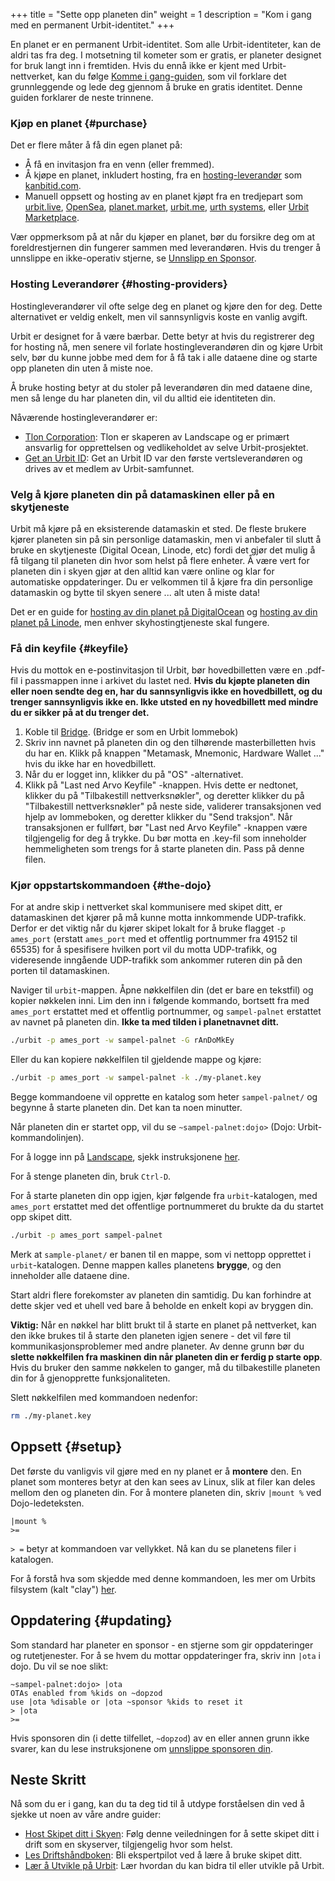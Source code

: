 +++
title = "Sette opp planeten din"
weight = 1
description = "Kom i gang med en permanent Urbit-identitet."
+++

En planet er en permanent Urbit-identitet. Som alle Urbit-identiteter, kan de aldri tas fra deg. I motsetning til kometer som er gratis, er planeter designet for bruk langt inn i fremtiden. Hvis du ennå ikke er kjent med Urbit-nettverket, kan du følge [Komme i gang-guiden](@/getting-started/_index.md), som vil forklare det grunnleggende og lede deg gjennom å bruke en gratis identitet. Denne guiden forklarer de neste trinnene.

### Kjøp en planet {#purchase}

Det er flere måter å få din egen planet på:

- Å få en invitasjon fra en venn (eller fremmed).
- Å kjøpe en planet, inkludert hosting, fra en [hosting-leverandør](#hosting-providers) som [kanbitid.com](https://www.geturbitid.com/).
- Manuell oppsett og hosting av en planet kjøpt fra en tredjepart som [urbit.live](https://urbit.live), [OpenSea](https://opensea.io), [planet.market](https://planet.market/), [urbit.me](https://urbit.me), [urth systems](https://urth.systems/), eller [Urbit Marketplace](https://urbitmarketplace.com/).

Vær oppmerksom på at når du kjøper en planet, bør du forsikre deg om at foreldrestjernen din fungerer sammen med leverandøren. Hvis du trenger å unnslippe en ikke-operativ stjerne, se [Unnslipp en Sponsor](@/using/id/using-bridge.md#escaping-your-sponsor).

### Hosting Leverandører {#hosting-providers}

Hostingleverandører vil ofte selge deg en planet og kjøre den for deg. Dette alternativet er veldig enkelt, men vil sannsynligvis koste en vanlig avgift.

Urbit er designet for å være bærbar. Dette betyr at hvis du registrerer deg for hosting nå, men senere vil forlate hostingleverandøren din og kjøre Urbit selv, bør du kunne jobbe med dem for å få tak i alle dataene dine og starte opp planeten din uten å miste noe.

Å bruke hosting betyr at du stoler på leverandøren din med dataene dine, men så lenge du har planeten din, vil du alltid eie identiteten din.

Nåværende hostingleverandører er:

- [Tlon Corporation](https://tlon.io): Tlon er skaperen av Landscape og er primært ansvarlig for opprettelsen og vedlikeholdet av selve Urbit-prosjektet.
- [Get an Urbit ID](https://www.geturbitid.com/): Get an Urbit ID var den første vertsleverandøren og drives av et medlem av Urbit-samfunnet.


### Velg å kjøre planeten din på datamaskinen eller på en skytjeneste

Urbit må kjøre på en eksisterende datamaskin et sted. De fleste brukere kjører planeten sin på sin personlige datamaskin, men vi anbefaler til slutt å bruke en skytjeneste (Digital Ocean, Linode, etc) fordi det gjør det mulig å få tilgang til planeten din hvor som helst på flere enheter. Å være vert for planeten din i skyen gjør at den alltid kan være online og klar for automatiske oppdateringer. Du er velkommen til å kjøre fra din personlige datamaskin og bytte til skyen senere ... alt uten å miste data!

Det er en guide for [hosting av din planet på DigitalOcean](@/using/running/hosting.md) og [hosting av din planet på Linode](https://jeremytunnell.com/2021/01/09/how-to-install-urbit-on-a-linode-vps), men enhver skyhostingtjeneste skal fungere.

### Få din keyfile {#keyfile}

Hvis du mottok en e-postinvitasjon til Urbit, bør hovedbilletten være en .pdf-fil i passmappen inne i arkivet du lastet ned. **Hvis du kjøpte planeten din eller noen sendte deg en, har du sannsynligvis ikke en hovedbillett, og du trenger sannsynligvis ikke en. Ikke utsted en ny hovedbillett med mindre du er sikker på at du trenger det.**

1. Koble til [Bridge](https://bridge.urbit.org). (Bridge er som en Urbit lommebok)
2. Skriv inn navnet på planeten din og den tilhørende masterbilletten hvis du har en. Klikk på knappen "Metamask, Mnemonic, Hardware Wallet ..." hvis du ikke har en hovedbillett.
3. Når du er logget inn, klikker du på "OS" -alternativet.
4. Klikk på "Last ned Arvo Keyfile" -knappen. Hvis dette er nedtonet, klikker du på "Tilbakestill nettverksnøkler", og deretter klikker du på "Tilbakestill nettverksnøkler" på neste side, validerer transaksjonen ved hjelp av lommeboken, og deretter klikker du "Send traksjon". Når transaksjonen er fullført, bør "Last ned Arvo Keyfile" -knappen være tilgjengelig for deg å trykke. Du bør motta en .key-fil som inneholder hemmeligheten som trengs for å starte planeten din. Pass på denne filen.

### Kjør oppstartskommandoen {#the-dojo}

For at andre skip i nettverket skal kommunisere med skipet ditt, er datamaskinen det kjører på må kunne motta innkommende UDP-trafikk. Derfor er det viktig når du kjører skipet lokalt for å bruke flagget `-p ames_port` (erstatt `ames_port` med et offentlig portnummer fra 49152 til 65535) for å spesifisere hvilken port vil du motta UDP-trafikk, og videresende inngående UDP-trafikk som ankommer ruteren din på den porten til datamaskinen.

Naviger til `urbit`-mappen. Åpne nøkkelfilen din (det er bare en tekstfil)
og kopier nøkkelen inni. Lim den inn i følgende kommando, bortsett fra med
`ames_port` erstattet med et offentlig portnummer, og `sampel-palnet` erstattet av
navnet på planeten din. **Ikke ta med tilden i planetnavnet ditt.**

```sh
./urbit -p ames_port -w sampel-palnet -G rAnDoMkEy 
```

Eller du kan kopiere nøkkelfilen til gjeldende mappe og kjøre:

```sh
./urbit -p ames_port -w sampel-palnet -k ./my-planet.key 
```

Begge kommandoene vil opprette en katalog som heter `sampel-palnet/` og begynne å starte planeten din. Det kan ta noen minutter.

Når planeten din er startet opp, vil du se `~sampel-palnet:dojo>` (Dojo: Urbit-kommandolinjen).

For å logge inn på [Landscape](@/docs/glossary/landscape.md), sjekk instruksjonene [her](/getting-started/#using-landscape).

For å stenge planeten din, bruk `Ctrl-D`.

For å starte planeten din opp igjen, kjør følgende fra `urbit`-katalogen, med `ames_port` erstattet med det offentlige portnummeret du brukte da du startet opp skipet ditt.

```sh
./urbit -p ames_port sampel-palnet
```

Merk at `sample-planet/` er banen til en mappe, som vi nettopp opprettet i `urbit`-katalogen. Denne mappen kalles planetens **brygge**, og den inneholder alle dataene dine.

Start aldri flere forekomster av planeten din samtidig. Du kan forhindre at dette skjer ved et uhell ved bare å beholde en enkelt kopi av bryggen din.

**Viktig:** Når en nøkkel har blitt brukt til å starte en planet på nettverket, kan den ikke brukes til å starte den planeten igjen senere - det vil føre til kommunikasjonsproblemer med andre planeter. Av denne grunn bør du **slette nøkkelfilen fra maskinen din når planeten din er ferdig p starte opp**. Hvis du bruker den samme nøkkelen to ganger, må du tilbakestille planeten din for å gjenopprette funksjonaliteten.

Slett nøkkelfilen med kommandoen nedenfor:

```sh
rm ./my-planet.key
```

## Oppsett {#setup}

Det første du vanligvis vil gjøre med en ny planet er å **montere** den. En planet som monteres betyr at den kan sees av Linux, slik at filer kan deles mellom den og planeten din. For å montere planeten din, skriv `|mount %` ved Dojo-ledeteksten.

```
|mount %
>=
```

`> =` betyr at kommandoen var vellykket. Nå kan du se planetens filer i katalogen.

For å forstå hva som skjedde med denne kommandoen, les mer om Urbits filsystem (kalt "clay") [her](@/docs/arvo/clay/clay.md).

## Oppdatering {#updating}

Som standard har planeter en sponsor - en stjerne som gir oppdateringer og rutetjenester. For å se hvem du mottar oppdateringer fra, skriv inn `|ota` i dojo. Du vil se noe slikt:

```
~sampel-palnet:dojo> |ota
OTAs enabled from %kids on ~dopzod
use |ota %disable or |ota ~sponsor %kids to reset it
> |ota
>=
```

Hvis sponsoren din (i dette tilfellet, `~dopzod`) av en eller annen grunn ikke svarer, kan du lese instruksjonene om [unnslippe sponsoren din](@/using/id/using-bridge.md#escaping-your-sponsor).


## Neste Skritt

Nå som du er i gang, kan du ta deg tid til å utdype forståelsen din ved å sjekke ut noen av våre andre guider:

- [Host Skipet ditt i Skyen](@/using/running/hosting.md): Følg denne veiledningen for å sette skipet ditt i drift som en skyserver, tilgjengelig hvor som helst.
- [Les Driftshåndboken](@/using/os/getting-started.md): Bli ekspertpilot ved å lære å bruke skipet ditt.
- [Lær å Utvikle på Urbit](@/docs/development/develop.md): Lær hvordan du kan bidra til eller utvikle på Urbit.
